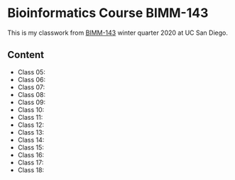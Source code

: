 # Bioinformatics Course BIMM-143


This is my classwork from [BIMM-143](https://bioboot.github.io/bimm143_W20/) winter quarter 2020 at UC San Diego.

## Content
- Class 05:
- Class 06:
- Class 07:
- Class 08:
- Class 09:
- Class 10:
- Class 11:
- Class 12: 
- Class 13: 
- Class 14:
- Class 15:
- Class 16:
- Class 17:
- Class 18: 
